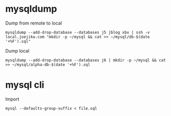 <!-- TITLE: Mysql -->
<!-- SUBTITLE: A quick summary of Mysql -->

# mysqldump
Dump from remote to local
```text
mysqldump --add-drop-database --databases j5 jblog xbx | ssh -v local.joejiko.com "mkdir -p ~/mysql && cat >> ~/mysql/db-$(date '+%F').sql"
```

Dump local
```text
mysqldump --add-drop-database --databases j6 | mkdir -p ~/mysql && cat >> ~/mysql/alpha-db-$(date '+%F').sql
```

# mysql cli

Import
```text
mysql --defaults-group-suffix < file.sql
```
